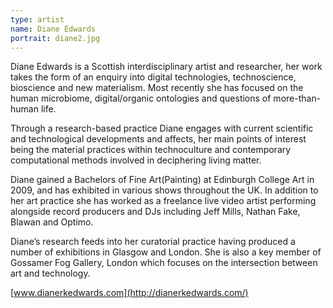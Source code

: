 ```yaml
---
type: artist
name: Diane Edwards
portrait: diane2.jpg
---
```


Diane Edwards is a Scottish interdisciplinary artist and researcher, her work takes the form of an enquiry into digital technologies, technoscience, bioscience and new materialism.  Most recently she has focused on the human microbiome, digital/organic ontologies and questions of more-than-human life.

Through a research-based practice Diane engages with current scientific and technological developments and affects, her main points of interest being the material practices within technoculture and contemporary computational methods involved in deciphering living matter.

Diane gained a Bachelors of Fine Art(Painting) at Edinburgh College Art in 2009, and has exhibited in various shows throughout the UK. In addition to her art practice she has worked as a freelance live video artist performing alongside record producers and DJs including Jeff Mills, Nathan Fake, Blawan and Optimo.

Diane’s research feeds into her curatorial practice having produced a number of exhibitions in Glasgow and London.  She is also a key member of Gossamer Fog Gallery, London which focuses on the intersection between art and technology.

[www.dianerkedwards.com](http://dianerkedwards.com/)
